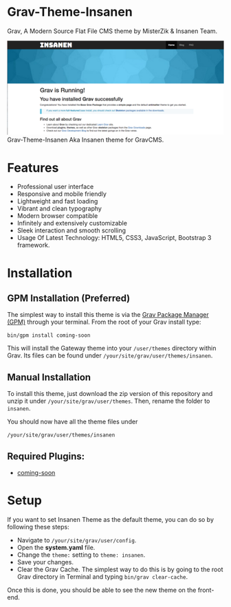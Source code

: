 # Grav-Theme-Insanen
Grav, A Modern Source Flat File CMS theme by MisterZik & Insanen Team.


![alt tag](screenshot.png)
Grav-Theme-Insanen Aka Insanen theme for GravCMS.

# Features

* Professional user interface
* Responsive and mobile friendly
* Lightweight and fast loading
* Vibrant and clean typography
* Modern browser compatible
* Infinitely and extensively customizable
* Sleek interaction and smooth scrolling
* Usage Of Latest Technology: HTML5, CSS3, JavaScript, Bootstrap 3 framework.

# Installation

## GPM Installation (Preferred)

The simplest way to install this theme is via the [Grav Package Manager (GPM)](http://learn.getgrav.org/advanced/grav-gpm) through your terminal.  From the root of your Grav install type:

    bin/gpm install coming-soon

This will install the Gateway theme into your `/user/themes` directory within Grav. Its files can be found under `/your/site/grav/user/themes/insanen`.

## Manual Installation

To install this theme, just download the zip version of this repository and unzip it under `/your/site/grav/user/themes`. Then, rename the folder to `insanen`.

You should now have all the theme files under

    /your/site/grav/user/themes/insanen

## Required Plugins:

* [coming-soon](https://github.com/getgrav/)

# Setup

If you want to set Insanen Theme as the default theme, you can do so by following these steps:

* Navigate to `/your/site/grav/user/config`.
* Open the **system.yaml** file.
* Change the `theme:` setting to `theme: insanen`.
* Save your changes.
* Clear the Grav Cache. The simplest way to do this is by going to the root Grav directory in Terminal and typing `bin/grav clear-cache`.

Once this is done, you should be able to see the new theme on the front-end.
